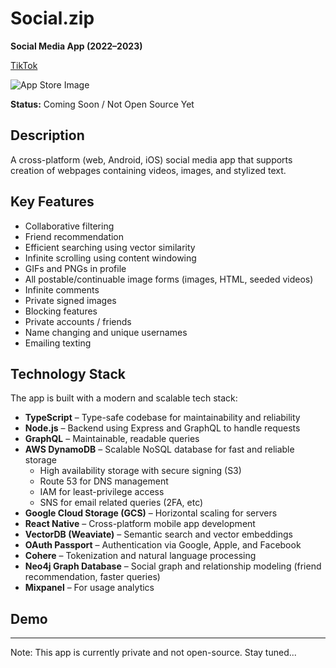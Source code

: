 # Social.zip  
**Social Media App (2022–2023)**  

[TikTok](https://www.tiktok.com/@social..zip)  

![App Store Image](/mnt/data/9d7cb5b6-a2be-4ddc-951e-44971a19e6a3.PNG)  

**Status:** Coming Soon / Not Open Source Yet  

## Description
A cross-platform (web, Android, iOS) social media app that supports creation of webpages containing videos, images, and stylized text.

## Key Features
- Collaborative filtering
- Friend recommendation
- Efficient searching using vector similarity
- Infinite scrolling using content windowing
- GIFs and PNGs in profile
- All postable/continuable image forms (images, HTML, seeded videos)
- Infinite comments
- Private signed images
- Blocking features
- Private accounts / friends
- Name changing and unique usernames
- Emailing texting

## Technology Stack
The app is built with a modern and scalable tech stack:

- **TypeScript** – Type-safe codebase for maintainability and reliability  
- **Node.js** – Backend using Express and GraphQL to handle requests  
- **GraphQL** – Maintainable, readable queries  
- **AWS DynamoDB** – Scalable NoSQL database for fast and reliable storage  
  - High availability storage with secure signing (S3)  
  - Route 53 for DNS management  
  - IAM for least-privilege access
  - SNS for email related queries (2FA, etc)
- **Google Cloud Storage (GCS)** – Horizontal scaling for servers  
- **React Native** – Cross-platform mobile app development  
- **VectorDB (Weaviate)** – Semantic search and vector embeddings  
- **OAuth Passport** – Authentication via Google, Apple, and Facebook  
- **Cohere** – Tokenization and natural language processing  
- **Neo4j Graph Database** – Social graph and relationship modeling (friend recommendation, faster queries)  
- **Mixpanel** – For usage analytics

## Demo

---

Note: This app is currently private and not open-source. Stay tuned...
